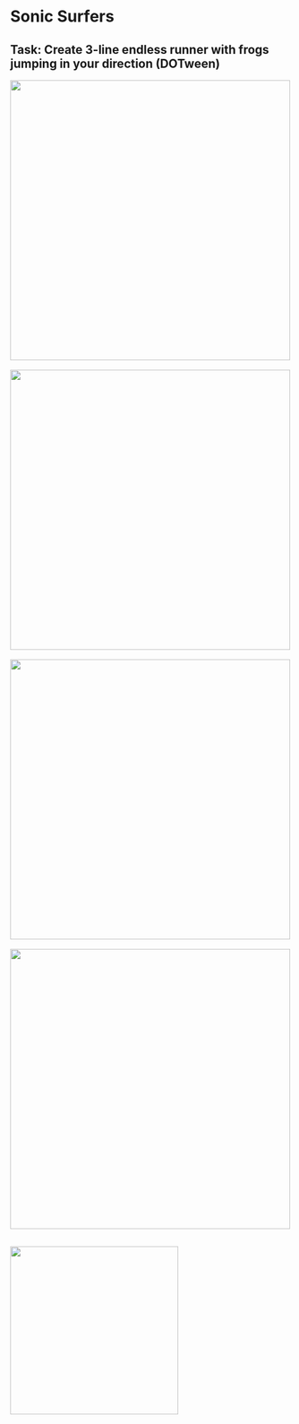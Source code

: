 # Sonic Surfers
## Task: Create 3-line endless runner with frogs jumping in your direction (DOTween)

<p float="left">
  <img src="https://github.com/M1estere/TVP_Labs/assets/58213582/a6c374dd-5b6c-4a72-8fe5-7753bb79c162" height="500" />
  &nbsp;&nbsp;
  <img src="https://user-images.githubusercontent.com/58213582/230131522-96497af3-8c8a-4b3f-bdd6-1a5c9b1bfdf0.png" height="500" />
  &nbsp;&nbsp;
  <img src="https://github.com/M1estere/TVP_Labs/assets/58213582/257674b1-33ef-4b92-9700-f3824f87f19f" height="500" />
  &nbsp;&nbsp;
  <img src="https://user-images.githubusercontent.com/58213582/230131524-5bcbf051-1f5c-4e38-a640-d5a628ebd058.png" height="500" />
  &nbsp;&nbsp;
</p>

<img src="https://github.com/M1estere/TVP_Labs/assets/58213582/8fdf264c-386e-4de3-a353-7fff713bd3f9" height="300" />
  &nbsp;&nbsp;
